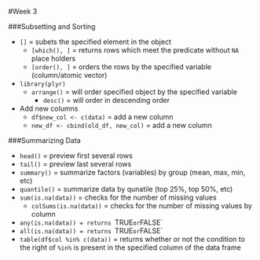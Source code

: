 #Week 3

###Subsetting and Sorting
* `[]` = subets the specified element in the object
  * `[which(), ]` = returns rows which meet the predicate without `NA` place holders
  * `[order(), ]` = orders the rows by the specified variable (column/atomic vector)
* `library(plyr)`
  * `arrange()` = will order specified object by the specified variable
    * `desc()` = will order in descending order
* Add new columns
  * `df$new_col <- c(data)` = add a new column
  * `new_df <- cbind(old_df, new_col)` = add a new column

###Summarizing Data
* `head()` = preview first several rows
* `tail()` = preview last several rows
* `summary()` = summarize factors (variables) by group (mean, max, min, etc)
* `quantile()` = summarize data by qunatile (top 25%, top 50%, etc)
* `sum(is.na(data))` = checks for the number of missing values
  * `colSums(is.na(data))` = checks for the number of missing values by column
* `any(is.na(data)) = returns `TRUE` or `FALSE`
* `all(is.na(data)) = returns `TRUE` or `FALSE`
* `table(df$col %in% c(data))` = returns whether or not the condition to the right of `%in%` is present in the specified column of the data frame
